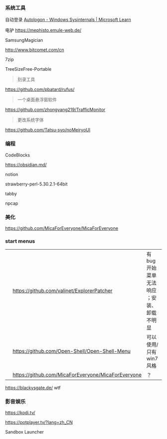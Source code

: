 ### 系统工具

自动登录 [Autologon - Windows Sysinternals | Microsoft Learn](https://learn.microsoft.com/en-us/sysinternals/downloads/autologon)

电驴 https://mephisto.emule-web.de/

SamsungMagician

http://www.bitcomet.com/cn

7zip

TreeSizeFree-Portable

> 刻录工具

https://github.com/pbatard/rufus/

> 一个桌面悬浮窗软件

https://github.com/zhongyang219/TrafficMonitor

> 更改系统字体

https://github.com/Tatsu-syo/noMeiryoUI

### 编程

CodeBlocks

https://obsidian.md/

notion

strawberry-perl-5.30.2.1-64bit

tabby

npcap

### 美化

https://github.com/MicaForEveryone/MicaForEveryone

### start menus

|     |                                                    |                                            |
| --- | -------------------------------------------------- | ------------------------------------------ |
|     | https://github.com/valinet/ExplorerPatcher         | 有 bug 开始菜单无法响应 ；安装、卸载不明显 |
|     | https://github.com/Open-Shell/Open-Shell-Menu      | 可以使用/ 只有 win7 风格                   |
|     | https://github.com/MicaForEveryone/MicaForEveryone | ？                                         |

https://blackysgate.de/ wtf

### 影音娱乐

https://kodi.tv/

https://potplayer.tv/?lang=zh_CN

Sandbox Launcher
